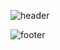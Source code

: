 ![header](https://capsule-render.vercel.app/api?type=wave&color=F8E2CF&height=200&section=header&text=Minji%20Kim&fontSize=80)

![footer](https://capsule-render.vercel.app/api?section=footer&color=F8E2CF)

